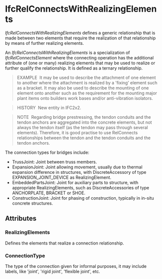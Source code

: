 # IfcRelConnectsWithRealizingElements

_IfcRelConnectsWithRealizingElements_ defines a generic relationship that is made between two elements that require the realization of that relationship by means of further realizing elements.

An _IfcRelConnectsWithRealizingElements_ is a specialization of _IfcRelConnectsElement_ where the connecting operation has the additional attribute of (one or many) realizing elements that may be used to realize or further qualify the relationship. It is defined as a ternary relationship.

> EXAMPLE&nbsp; It may be used to describe the attachment of one element to another where the attachment is realized by a 'fixing' element such as a bracket. It may also be used to describe the mounting of one element onto another such as the requirement for the mounting major plant items onto builders work bases and/or anti-vibration isolators.

> HISTORY&nbsp; New entity in IFC2x2.

> NOTE&nbsp; Regarding bridge prestressing, the tendon conduits and the tendon anchors are aggregated into the concrete elements, but not always the tendon itself (as the tendon may pass through several elements). Therefore, it is good practise to use RelConnects relationships between the tendon and the tendon conduits and the tendon anchors.

The connection types for bridges include:

* TrussJoint: Joint between truss members.
* ExpansionJoint: Joint allowing movement, usually due to thermal expansion difference in structures, with DiscreteAccessory of type EXPANSION_JOINT_DEVICE as RealizingElement.
* EmbeddedPartsJoint: Joint for auxiliary parts to structure, with appropriate RealizingElements, such as DiscreteAccessories of type ANCHORPLATE, BRACKET or SHOE. 
* ConstructionJoint: Joint for phasing of construction, typically in in-situ concrete structures.

## Attributes

### RealizingElements
Defines the elements that realize a connection relationship.

### ConnectionType
The type of the connection given for informal purposes, it may include labels, like 'joint', 'rigid joint', 'flexible joint', etc.
